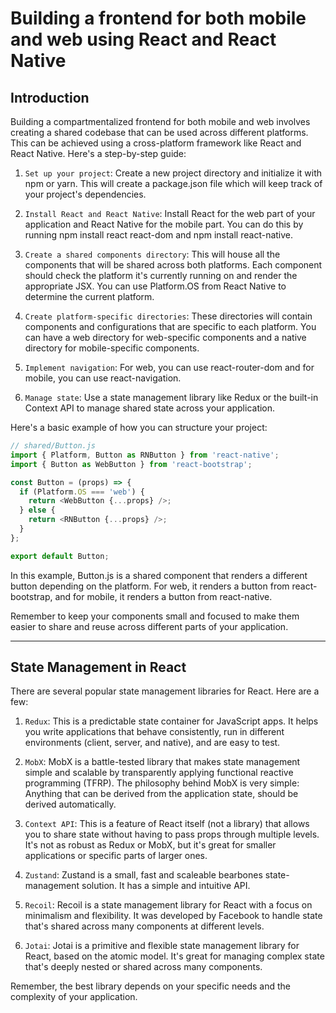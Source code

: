 # Building a frontend for both mobile and web using React and React Native

## Introduction

Building a compartmentalized frontend for both mobile and web involves creating a shared codebase that can be used across different platforms. This can be achieved using a cross-platform framework like React and React Native. Here's a step-by-step guide:  

1. `Set up your project`: Create a new project directory and initialize it with npm or yarn. This will create a package.json file which will keep track of your project's dependencies.  

2. `Install React and React Native`: Install React for the web part of your application and React Native for the mobile part. You can do this by running npm install react react-dom and npm install react-native.  

3. `Create a shared components directory`: This will house all the components that will be shared across both platforms. Each component should check the platform it's currently running on and render the appropriate JSX. You can use Platform.OS from React Native to determine the current platform.  

4. `Create platform-specific directories`: These directories will contain components and configurations that are specific to each platform. You can have a web directory for web-specific components and a native directory for mobile-specific components.  

5. `Implement navigation`: For web, you can use react-router-dom and for mobile, you can use react-navigation.  

6. `Manage state`: Use a state management library like Redux or the built-in Context API to manage shared state across your application.  

Here's a basic example of how you can structure your project:

```javascript
// shared/Button.js
import { Platform, Button as RNButton } from 'react-native';
import { Button as WebButton } from 'react-bootstrap';

const Button = (props) => {
  if (Platform.OS === 'web') {
    return <WebButton {...props} />;
  } else {
    return <RNButton {...props} />;
  }
};

export default Button;
```

In this example, Button.js is a shared component that renders a different button depending on the platform. 
For web, it renders a button from react-bootstrap, and for mobile, it renders a button from react-native.  

Remember to keep your components small and focused to make them easier to share and reuse across different 
parts of your application.

---

## State Management in React

There are several popular state management libraries for React. Here are a few:  

1. `Redux`: This is a predictable state container for JavaScript apps. It helps you write applications that behave consistently, run in different environments (client, server, and native), and are easy to test.  

2. `MobX`: MobX is a battle-tested library that makes state management simple and scalable by transparently applying functional reactive programming (TFRP). The philosophy behind MobX is very simple: Anything that can be derived from the application state, should be derived automatically.  

3. `Context API`: This is a feature of React itself (not a library) that allows you to share state without having to pass props through multiple levels. It's not as robust as Redux or MobX, but it's great for smaller applications or specific parts of larger ones.  

4. `Zustand`: Zustand is a small, fast and scaleable bearbones state-management solution. It has a simple and intuitive API.  

5. `Recoil`: Recoil is a state management library for React with a focus on minimalism and flexibility. It was developed by Facebook to handle state that's shared across many components at different levels.  

6. `Jotai`: Jotai is a primitive and flexible state management library for React, based on the atomic model. It's great for managing complex state that's deeply nested or shared across many components.  

Remember, the best library depends on your specific needs and the complexity of your application.